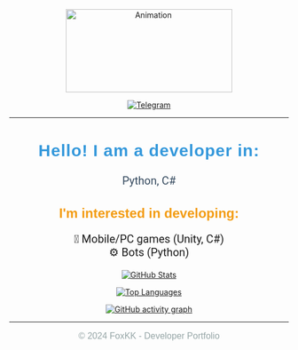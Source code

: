 <!-- Основная анимация -->
<div align="center">
  <img src="https://media2.giphy.com/media/bMyW51TS3QVVIPulMG/giphy.gif?cid=6c09b95287bj7rj2v93ecrn3166y6fah0res9fj1dqt6qkae&ep=v1_internal_gif_by_id&rid=giphy.gif&ct=g" alt="Animation" width="300" height="150">
</div>

<!-- Telegram кнопка -->
<p align="center">
  <a href="https://t.me/foxkk1">
    <img src="https://img.shields.io/badge/Telegram-Join%20Me!-1da1f2?style=for-the-badge&logo=telegram&logoColor=white" alt="Telegram">
  </a>
</p>

<hr>

<!-- Заголовок -->
<h2 align="center" style="font-family: 'Poppins', sans-serif; font-size: 30px; color: #3498db; font-weight: bold; letter-spacing: 1px;">
  Hello! I am a developer in:
</h2>

<!-- Языки разработки -->
<div align="center" style="font-size: 20px; font-family: 'Roboto', sans-serif; color: #34495e; margin-bottom: 20px;">
  Python, C#
</div>

<!-- Интересы -->
<h2 align="center" style="font-family: 'Montserrat', sans-serif; font-size: 24px; color: #f39c12; font-weight: bold; margin-bottom: 15px;">
  I'm interested in developing:
</h2>

<!-- Список интересов с иконками -->
<ul style="font-family: 'Roboto', sans-serif; font-size: 20px; text-align: center; list-style-type: none; padding: 0;">
  <li>📱 Mobile/PC games (Unity, C#)</li>
  <li>⚙️ Bots (Python)</li>
</ul>

<!-- GitHub Stats -->
<p align="center">
  <a href="https://github.com/anuraghazra/github-readme-stats">
    <img src="https://github-readme-stats.vercel.app/api?username=FoxikkS&show_icons=true&theme=radical&hide_border=true" alt="GitHub Stats" />
  </a>
</p>

<!-- Плашка с языками -->
<p align="center">
  <a href="https://github.com/anuraghazra/github-readme-stats">
    <img src="https://github-readme-stats.vercel.app/api/top-langs/?username=FoxikkS&layout=compact&theme=radical&hide_border=true&langs_count=6" alt="Top Languages" />
  </a>
</p>

<!-- Граф активности -->
<p align="center">
  <a href="https://github.com/ashutosh00710/github-readme-activity-graph">
    <img src="https://github-readme-activity-graph.vercel.app/graph?username=FoxikkS&bg_color=0d1117&color=79ff97&line=00ff00&point=79ff97&area=true&hide_border=true" alt="GitHub activity graph" />
  </a>
</p>

<!-- Footer -->
<hr>
<p align="center" style="font-family: 'Montserrat', sans-serif; font-size: 16px; color: #95a5a6;">
  © 2024 FoxKK - Developer Portfolio
</p>


